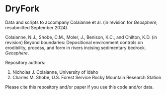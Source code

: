 # DryFork
Data and scripts to accompany Colaianne et al. (in revision for *Geosphere*; resubmitted September 2024).

Colaianne, N.J., Shobe, C.M., Moler, J., Benison, K.C., and Chilton, K.D. (in revision) Beyond boundaries: Depositional environment controls on erodibility, process, and form in rivers incising sedimentary bedrock. *Geosphere*.

Repository authors: 
1. Nicholas J. Colaianne, University of Idaho
2. Charles M. Shobe, U.S. Forest Service Rocky Mountain Research Station

Please cite this repository and/or paper if you use this code and/or data.
